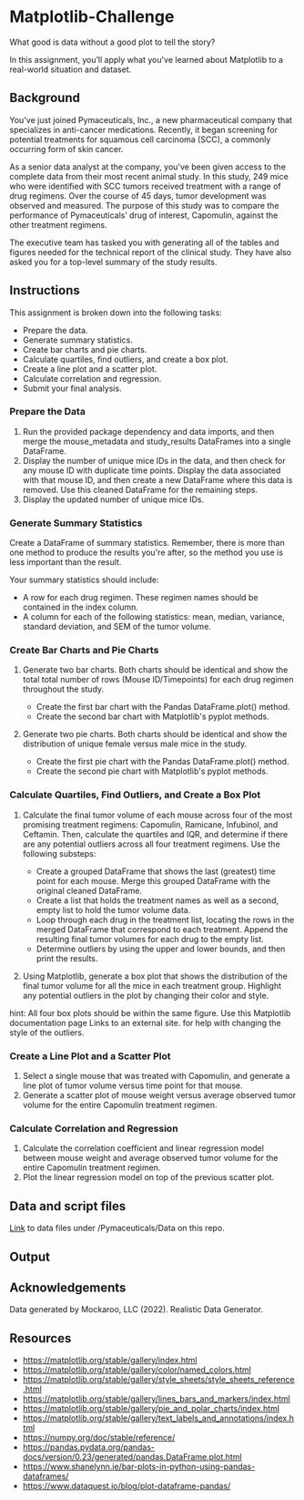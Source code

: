 # Matplotlib-Challenge
What good is data without a good plot to tell the story?

In this assignment, you’ll apply what you've learned about Matplotlib to a real-world situation and dataset.

## Background

You've just joined Pymaceuticals, Inc., a new pharmaceutical company that specializes in anti-cancer medications. Recently, it began screening for potential treatments for squamous cell carcinoma (SCC), a commonly occurring form of skin cancer.

As a senior data analyst at the company, you've been given access to the complete data from their most recent animal study. In this study, 249 mice who were identified with SCC tumors received treatment with a range of drug regimens. Over the course of 45 days, tumor development was observed and measured. The purpose of this study was to compare the performance of Pymaceuticals’ drug of interest, Capomulin, against the other treatment regimens.

The executive team has tasked you with generating all of the tables and figures needed for the technical report of the clinical study. They have also asked you for a top-level summary of the study results.

## Instructions

This assignment is broken down into the following tasks:
* Prepare the data.
* Generate summary statistics.
* Create bar charts and pie charts.
* Calculate quartiles, find outliers, and create a box plot.
* Create a line plot and a scatter plot.
* Calculate correlation and regression.
* Submit your final analysis.

### Prepare the Data

1. Run the provided package dependency and data imports, and then merge the mouse_metadata and study_results DataFrames into a single DataFrame.
2. Display the number of unique mice IDs in the data, and then check for any mouse ID with duplicate time points. Display the data associated with that mouse ID, and then create a new DataFrame where this data is removed. Use this cleaned DataFrame for the remaining steps.
3. Display the updated number of unique mice IDs.

### Generate Summary Statistics

Create a DataFrame of summary statistics. Remember, there is more than one method to produce the results you're after, so the method you use is less important than the result.

Your summary statistics should include:
* A row for each drug regimen. These regimen names should be contained in the index column.
* A column for each of the following statistics: mean, median, variance, standard deviation, and SEM of the tumor volume.

### Create Bar Charts and Pie Charts

1. Generate two bar charts. Both charts should be identical and show the total total number of rows (Mouse ID/Timepoints) for each drug regimen throughout the study.
    * Create the first bar chart with the Pandas DataFrame.plot() method.
    * Create the second bar chart with Matplotlib's pyplot methods.

2. Generate two pie charts. Both charts should be identical and show the distribution of unique female versus male mice in the study.
    * Create the first pie chart with the Pandas DataFrame.plot() method.
    * Create the second pie chart with Matplotlib's pyplot methods.

### Calculate Quartiles, Find Outliers, and Create a Box Plot

1. Calculate the final tumor volume of each mouse across four of the most promising treatment regimens: Capomulin, Ramicane, Infubinol, and Ceftamin. Then, calculate the quartiles and IQR, and determine if there are any potential outliers across all four treatment regimens. Use the following substeps:
    * Create a grouped DataFrame that shows the last (greatest) time point for each mouse. Merge this grouped DataFrame with the original cleaned DataFrame.
    * Create a list that holds the treatment names as well as a second, empty list to hold the tumor volume data.
    * Loop through each drug in the treatment list, locating the rows in the merged DataFrame that correspond to each treatment. Append the resulting final tumor volumes for each drug to the empty list.
    * Determine outliers by using the upper and lower bounds, and then print the results.

2. Using Matplotlib, generate a box plot that shows the distribution of the final tumor volume for all the mice in each treatment group. Highlight any potential outliers in the plot by changing their color and style.

hint: All four box plots should be within the same figure. Use this Matplotlib documentation page Links to an external site. for help with changing the style of the outliers.

### Create a Line Plot and a Scatter Plot

1. Select a single mouse that was treated with Capomulin, and generate a line plot of tumor volume versus time point for that mouse.
2. Generate a scatter plot of mouse weight versus average observed tumor volume for the entire Capomulin treatment regimen.

### Calculate Correlation and Regression

1. Calculate the correlation coefficient and linear regression model between mouse weight and average observed tumor volume for the entire Capomulin treatment regimen.
2. Plot the linear regression model on top of the previous scatter plot.

## Data and script files
[Link](https://github.com/brenprie/Matplotlib-Challenge/tree/main/Pymaceuticals/data) to data files under /Pymaceuticals/Data on this repo. 

## Output 

## Acknowledgements
Data generated by Mockaroo, LLC (2022). Realistic Data Generator.

## Resources 
* https://matplotlib.org/stable/gallery/index.html
* https://matplotlib.org/stable/gallery/color/named_colors.html
* https://matplotlib.org/stable/gallery/style_sheets/style_sheets_reference.html
* https://matplotlib.org/stable/gallery/lines_bars_and_markers/index.html
* https://matplotlib.org/stable/gallery/pie_and_polar_charts/index.html
* https://matplotlib.org/stable/gallery/text_labels_and_annotations/index.html
* https://numpy.org/doc/stable/reference/
* https://pandas.pydata.org/pandas-docs/version/0.23/generated/pandas.DataFrame.plot.html
* https://www.shanelynn.ie/bar-plots-in-python-using-pandas-dataframes/
* https://www.dataquest.io/blog/plot-dataframe-pandas/

